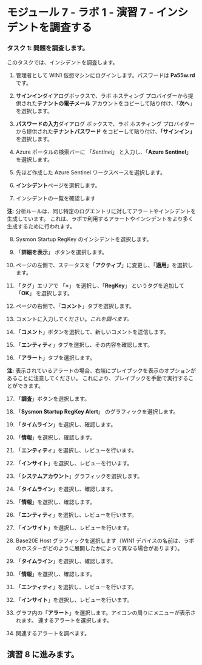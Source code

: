 ﻿# モジュール 7 - ラボ 1 - 演習 7 - インシデントを調査する

### タスク 1: 問題を調査します。

このタスクでは、インシデントを調査します。

1. 管理者として WIN1 仮想マシンにログインします。パスワードは **Pa55w.rd** です。  

2. **サインイン**ダイアログボックスで、ラボ ホスティング プロバイダーから提供された**テナントの電子メール** アカウントをコピーして貼り付け、「**次へ**」を選択します。

3. **パスワードの入力**ダイアログ ボックスで、ラボ ホスティング プロバイダーから提供された**テナントパスワード** をコピーして貼り付け、**「サインイン」** を選択します。

4. Azure ポータルの検索バーに 「*Sentinel*」 と入力し、「**Azure Sentinel**」 を選択します。

5. 先ほど作成した Azure Sentinel ワークスペースを選択します。

6. **インシデント**ページを選択します。

7. インシデントの一覧を確認します

**注:** 分析ルールは、同じ特定のログエントリに対してアラートやインシデントを生成しています。  これは、ラボで利用するアラートやインシデントをより多く生成するために行われます。
  
8. Sysmon Startup RegKey のインシデントを選択します。

9. 「**詳細を表示**」 ボタンを選択します。

10. ページの左側で、ステータスを「**アクティブ**」に変更し、「**適用**」を選択します。

11. 「タグ」エリアで 「**+**」 を選択し、「**RegKey**」 というタグを追加して 「**OK**」 を選択します。

12. ページの右側で、「**コメント**」タブを選択します。

13. コメントに入力してください。*これを調べます。*

14. 「**コメント**」ボタンを選択して、新しいコメントを送信します。

15. 「**エンティティ**」タブを選択し、その内容を確認します。

16. 「**アラート**」タブを選択します。

**注:** 表示されているアラートの場合、右端にプレイブックを表示のオプションがあることに注意してください。  これにより、プレイブックを手動で実行することができます。

17. 「**調査**」ボタンを選択します。

18. 「**Sysmon Startup RegKey Alert**」 のグラフィックを選択します。

19.	「**タイムライン**」を選択し、確認します。

20. 「**情報**」を選択し、確認します。

21.	「**エンティティ**」を選択し、レビューを行います。

22.	「**インサイト**」を選択し、レビューを行います。

23.	「**システムアカウント**」グラフィックを選択します。

24.	「**タイムライン**」を選択し、確認します。

25.	「**情報**」を選択し、確認します。

26.	「**エンティティ**」を選択し、レビューを行います。

27.	「**インサイト**」を選択し、レビューを行います。

28.	Base20E Host グラフィックを選択します（WIN1 デバイスの名前は、ラボのホスターがどのように展開したかによって異なる場合があります）。

29.	「**タイムライン**」を選択し、確認します。

30.	「**情報**」を選択し、確認します。

31.	「**エンティティ**」を選択し、レビューを行います。

32.	「**インサイト**」を選択し、レビューを行います。

33.	グラフ内の「**アラート**」を選択します。アイコンの周りにメニューが表示されます。  連するアラートを選択します。

34. 関連するアラートを調べます。

## 演習 8 に進みます。
